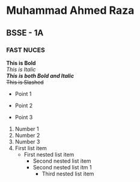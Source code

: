# Muhammad Ahmed Raza
## BSSE - 1A
### FAST NUCES
**This is Bold**\
_This is Italic_\
**_This is both Bold and Italic_**\
~~This is Slashed~~
- Point 1
* Point 2
+ Point 3
1. Number 1
2. Number 2
3. Number 3
1. First list item
   - First nested list item
     - Second nested list item
     - Second nested list itm 1
       - Third nested list item 
